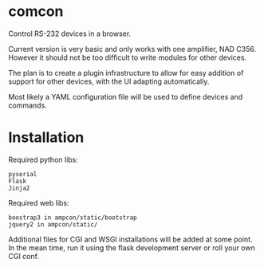 comcon
======

Control RS-232 devices in a browser.

Current version is very basic and only works with one amplifier, NAD C356. However it should not be too
difficult to write modules for other devices.

The plan is to create a plugin infrastructure to allow for easy addition of support for other devices,
with the UI adapting automatically.

Most likely a YAML configuration file will be used to define devices and commands.

Installation
==============

Required python libs:

    pyserial
    Flask
    Jinja2

Required web libs:

    boostrap3 in ampcon/static/bootstrap
    jquery2 in ampcon/static/
    

Additional files for CGI and WSGI installations will be added at some point.
In the mean time, run it using the flask development server or roll your own CGI conf.
